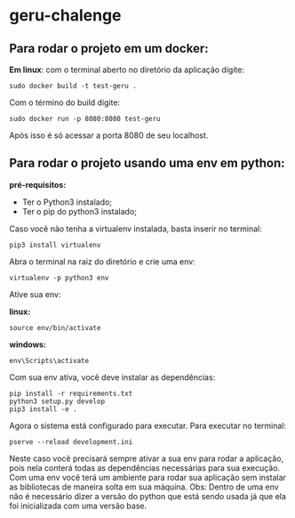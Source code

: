 # geru-chalenge

## Para rodar o projeto em um docker:

__Em linux__: com o terminal aberto no diretório da aplicação digite:
```
sudo docker build -t test-geru .
```

Com o término do build digite:
```
sudo docker run -p 8080:8080 test-geru
```

Após isso é só acessar a porta 8080 de seu localhost.

## Para rodar o projeto usando uma env em python:
__pré-requisitos:__
* Ter o Python3 instalado;
* Ter o pip do python3 instalado;

Caso você não tenha a virtualenv instalada, basta inserir no terminal:

```
pip3 install virtualenv
```

Abra o terminal na raiz do diretório e crie uma env:

```
virtualenv -p python3 env
```

Ative sua env:

__linux:__
```
source env/bin/activate
```

__windows:__
```
env\Scripts\activate
```

Com sua env ativa, você deve instalar as dependências:
```
pip install -r requirements.txt
python3 setup.py develop
pip3 install -e .
```

Agora o sistema está configurado para executar. Para executar no terminal:
```
pserve --reload development.ini
```

Neste caso você precisará sempre ativar a sua env para rodar a aplicação, pois nela conterá todas as dependências necessárias para sua execução. Com uma env você terá um ambiente para rodar sua aplicação sem instalar as bibliotecas de maneira solta em sua máquina. Obs: Dentro de uma env não é necessário dizer a versão do python que está sendo usada já que ela foi inicializada com uma versão base.
